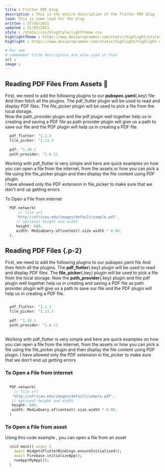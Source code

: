 ```yaml
---
title : Flutter PDF blog
description : This is the entire description of the flutter PDF blog
lead: This is some lead for the blog
written : 27/05/2021
updated : 31/05/2021
style : /static/css/blogStyle/lighttheme.css
highlightTheme : https://www.desiprogrammer.com/static/highlight/styles/atom-one-light.css
highlight : https://www.desiprogrammer.com/static/highlight/highlight-dart.pack.js

# For seo
# remeember title description are also used in that 
url : 
image : 
---
```



## Reading PDF Files From Assets 🤞

First, we need to add the following plugins to our **pubspec.yaml**{.key} file And then fetch all the plugins. The pdf\_flutter plugin will be used to read and display PDF files. The file\_picker plugin will be used to pick a file from the local storage.  
Now the path\_provider plugin and the pdf plugin well together help us in creating and saving a PDF file as path provider plugin will give us a path to save our file and the PDF plugin will help us in creating a PDF file.

```dart
  pdf_flutter: ^1.1.3
  file_picker: ^1.13.3
  
  pdf: ^1.10.1
  path_provider: ^1.6.11
```
            

Working with pdf\_flutter is very simple and here are quick examples on how you can open a file from the internet, from the assets or how you can pick a file using the file\_picker plugin and then display the file content using PDF plugin.  
I have allowed only the PDF extension in file\_picker to make sure that we don't end up getting errors

To Open a File from internet

```dart    
  PDF.network(
      // file url
     'http://africau.edu/images/default/sample.pdf',
     // optional height and width
     height: 600,
     width: MediaQuery.of(context).size.width * 0.90,
  ),
```

## Reading PDF Files {.p-2}

  First, we need to add the following plugins to our pubspec.yaml file And then fetch all the plugins. The **pdf_flutter**{.key} plugin will be used to read and display PDF files. The **file_picker**{.key} plugin will be used to pick a file from the local storage.
  Now the **path_provider**{.key} plugin and the pdf plugin well together help us in creating and saving a PDF file as path provider plugin will give us a path to save our file and the PDF plugin will help us in creating a PDF file.



```dart

  pdf_flutter: ^1.1.3
  file_picker: ^1.13.3
  
  pdf: ^1.10.1
  path_provider: ^1.6.11
        
```

  Working with pdf_flutter is very simple and here are quick examples on how you can open a file from the internet, from the assets or how you can pick a file using the file_picker plugin and then display the file content using PDF plugin.
  I have allowed only the PDF extension in file_picker to make sure that we don't end up getting errors

### To Open a File from internet

```dart

  PDF.network(
    // file url
   'http://africau.edu/images/default/sample.pdf',
   // optional height and width
   height: 600,
   width: MediaQuery.of(context).size.width * 0.90,
  )

```

### To Open a File from asset

  Using this code example , you can open a file from an asset

  ```dart
    void main() async {
      await WidgetsFlutterBindings.ensureInitialized();
      await Firebase.initializeApp();
      runApp(MyApp());
    }
  ```
